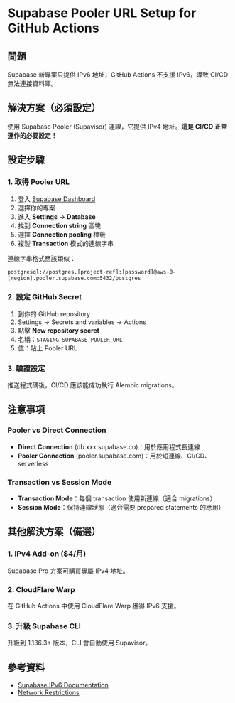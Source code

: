 # Supabase Pooler URL Setup for GitHub Actions

## 問題
Supabase 新專案只提供 IPv6 地址，GitHub Actions 不支援 IPv6，導致 CI/CD 無法連接資料庫。

## 解決方案（必須設定）
使用 Supabase Pooler (Supavisor) 連線，它提供 IPv4 地址。**這是 CI/CD 正常運作的必要設定！**

## 設定步驟

### 1. 取得 Pooler URL
1. 登入 [Supabase Dashboard](https://supabase.com/dashboard)
2. 選擇你的專案
3. 進入 **Settings** → **Database**
4. 找到 **Connection string** 區塊
5. 選擇 **Connection pooling** 標籤
6. 複製 **Transaction** 模式的連線字串

連線字串格式應該類似：
```
postgresql://postgres.[project-ref]:[password]@aws-0-[region].pooler.supabase.com:5432/postgres
```

### 2. 設定 GitHub Secret
1. 到你的 GitHub repository
2. Settings → Secrets and variables → Actions
3. 點擊 **New repository secret**
4. 名稱：`STAGING_SUPABASE_POOLER_URL`
5. 值：貼上 Pooler URL

### 3. 驗證設定
推送程式碼後，CI/CD 應該能成功執行 Alembic migrations。

## 注意事項

### Pooler vs Direct Connection
- **Direct Connection** (db.xxx.supabase.co)：用於應用程式長連線
- **Pooler Connection** (pooler.supabase.com)：用於短連線、CI/CD、serverless

### Transaction vs Session Mode
- **Transaction Mode**：每個 transaction 使用新連線（適合 migrations）
- **Session Mode**：保持連線狀態（適合需要 prepared statements 的應用）

## 其他解決方案（備選）

### 1. IPv4 Add-on ($4/月)
Supabase Pro 方案可購買專屬 IPv4 地址。

### 2. CloudFlare Warp
在 GitHub Actions 中使用 CloudFlare Warp 獲得 IPv6 支援。

### 3. 升級 Supabase CLI
升級到 1.136.3+ 版本，CLI 會自動使用 Supavisor。

## 參考資料
- [Supabase IPv6 Documentation](https://supabase.com/docs/guides/troubleshooting/supabase--your-network-ipv4-and-ipv6-compatibility)
- [Network Restrictions](https://supabase.com/docs/guides/platform/network-restrictions)